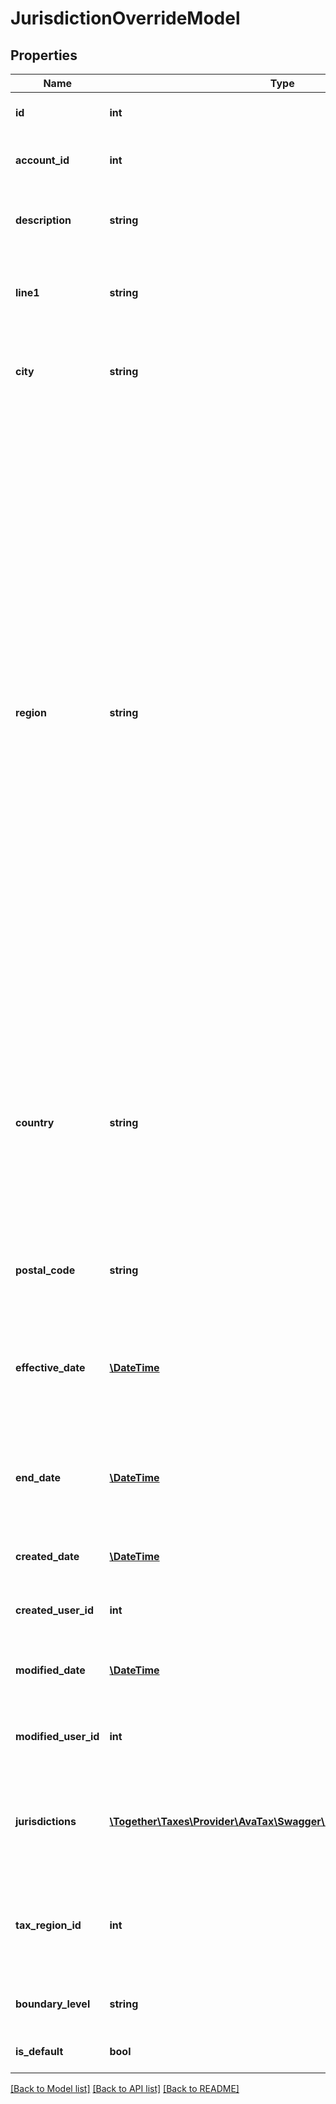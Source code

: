 # JurisdictionOverrideModel

## Properties
Name | Type | Description | Notes
------------ | ------------- | ------------- | -------------
**id** | **int** | The unique ID number of this override. | [optional] 
**account_id** | **int** | The unique ID number assigned to this account. | [optional] 
**description** | **string** | A description of why this jurisdiction override was created. | 
**line1** | **string** | The street address of the physical location affected by this override. | [optional] 
**city** | **string** | The city address of the physical location affected by this override. | [optional] 
**region** | **string** | Name or ISO 3166 code identifying the region within the country to be affected by this override.                Note that only United States addresses are affected by the jurisdiction override system.                This field supports many different region identifiers:   * Two and three character ISO 3166 region codes   * Fully spelled out names of the region in ISO supported languages   * Common alternative spellings for many regions                For a full list of all supported codes and names, please see the Definitions API &#x60;ListRegions&#x60;. | 
**country** | **string** | The two character ISO-3166 country code of the country affected by this override.                Note that only United States addresses are affected by the jurisdiction override system. | [optional] 
**postal_code** | **string** | The postal code of the physical location affected by this override. | 
**effective_date** | [**\DateTime**](\DateTime.md) | The date when this override first takes effect.  Set this value to null to affect all dates up to the end date. | [optional] 
**end_date** | [**\DateTime**](\DateTime.md) | The date when this override will cease to take effect.  Set this value to null to never expire. | [optional] 
**created_date** | [**\DateTime**](\DateTime.md) | The date when this record was created. | [optional] 
**created_user_id** | **int** | The User ID of the user who created this record. | [optional] 
**modified_date** | [**\DateTime**](\DateTime.md) | The date/time when this record was last modified. | [optional] 
**modified_user_id** | **int** | The user ID of the user who last modified this record. | [optional] 
**jurisdictions** | [**\Together\Taxes\Provider\AvaTax\Swagger\Model\JurisdictionModel[]**](JurisdictionModel.md) | A list of the tax jurisdictions that will be assigned to this overridden address. | 
**tax_region_id** | **int** | The TaxRegionId of the new location affected by this jurisdiction override. | 
**boundary_level** | **string** | The boundary level of this override | [optional] 
**is_default** | **bool** | True if this is a default boundary | [optional] 

[[Back to Model list]](../README.md#documentation-for-models) [[Back to API list]](../README.md#documentation-for-api-endpoints) [[Back to README]](../README.md)


